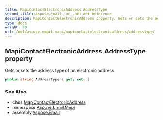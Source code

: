 ```yaml
---
title: MapiContactElectronicAddress.AddressType
second_title: Aspose.Email for .NET API Reference
description: MapiContactElectronicAddress property. Gets or sets the address type of an electronic address
type: docs
weight: 20
url: /net/aspose.email.mapi/mapicontactelectronicaddress/addresstype/
---
```

## MapiContactElectronicAddress.AddressType property

Gets or sets the address type of an electronic address

```csharp
public string AddressType { get; set; }
```

### See Also

* class [MapiContactElectronicAddress](../)
* namespace [Aspose.Email.Mapi](../../mapicontactelectronicaddress/)
* assembly [Aspose.Email](../../../)


